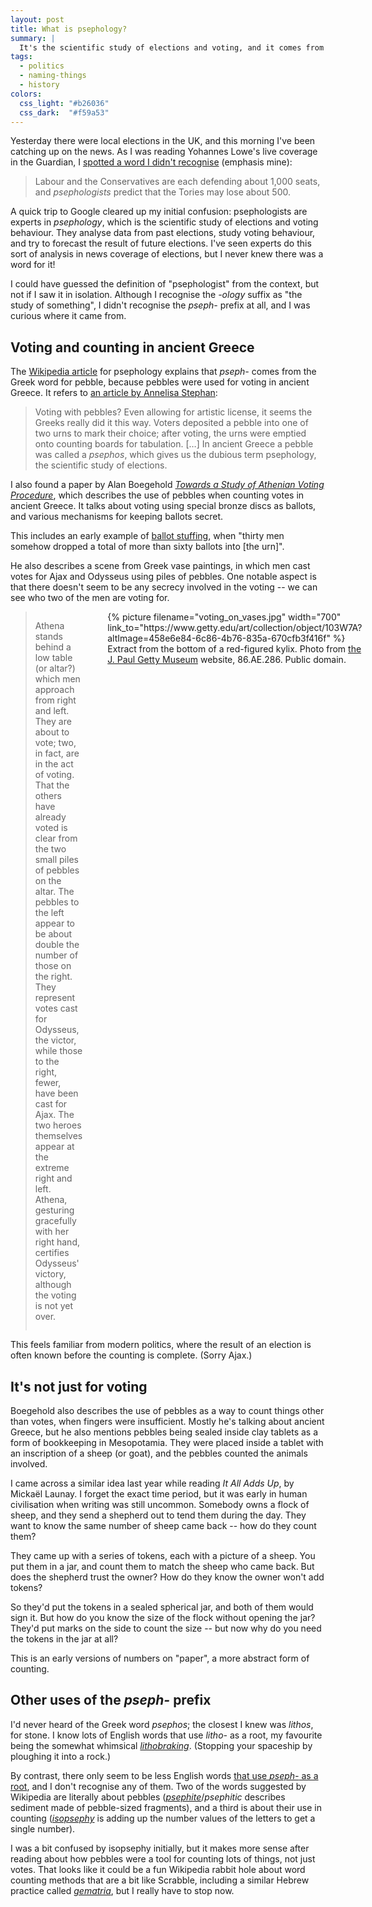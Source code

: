```yaml
---
layout: post
title: What is psephology?
summary: |
  It's the scientific study of elections and voting, and it comes from the Greek word for "pebble", because pebbles were used for voting in ancient Greece.
tags:
  - politics
  - naming-things
  - history
colors:
  css_light: "#b26036"
  css_dark:  "#f59a53"
---
```

Yesterday there were local elections in the UK, and this morning I've been catching up on the news.
As I was reading Yohannes Lowe's live coverage in the Guardian, I [spotted a word I didn't recognise][guardian] (emphasis mine):

> Labour and the Conservatives are each defending about 1,000 seats, and *psephologists* predict that the Tories may lose about 500.

A quick trip to Google cleared up my initial confusion: psephologists are experts in *psephology*, which is the scientific study of elections and voting behaviour.
They analyse data from past elections, study voting behaviour, and try to forecast the result of future elections.
I've seen experts do this sort of analysis in news coverage of elections, but I never knew there was a word for it!

I could have guessed the definition of "psephologist" from the context, but not if I saw it in isolation.
Although I recognise the *-ology* suffix as "the study of something", I didn't recognise the *pseph-* prefix at all, and I was curious where it came from.

[guardian]: https://www.theguardian.com/politics/live/2024/may/02/local-elections-2024-latest-results-live-tory-conservative-labour-lib-dem-green-south-blackpool-mayor-london-west-midlands-tees-valley?page=with:block-6633f9e98f08715725f7b79e#block-6633f9e98f08715725f7b79e

## Voting and counting in ancient Greece

The [Wikipedia article][wikipedia] for psephology explains that *pseph-* comes from the Greek word for pebble, because pebbles were used for voting in ancient Greece.
It refers to [an article by Annelisa Stephan][getty]:

> Voting with pebbles? Even allowing for artistic license, it seems the Greeks really did it this way. Voters deposited a pebble into one of two urns to mark their choice; after voting, the urns were emptied onto counting boards for tabulation. […] In ancient Greece a pebble was called a *psephos*, which gives us the dubious term psephology, the scientific study of elections.

I also found a paper by Alan Boegehold [*Towards a Study of Athenian Voting Procedure*](https://www.ascsa.edu.gr/uploads/media/hesperia/147360.pdf), which describes the use of pebbles when counting votes in ancient Greece.
It talks about voting using special bronze discs as ballots, and various mechanisms for keeping ballots secret.

This includes an early example of [ballot stuffing](https://en.wikipedia.org/wiki/Electoral_fraud#Ballot_stuffing), when "thirty men somehow dropped a total of more than sixty ballots into [the urn]".

[wikipedia]: https://en.wikipedia.org/wiki/Psephology
[getty]: https://www.getty.edu/news/voting-with-the-ancient-greeks/

He also describes a scene from Greek vase paintings, in which men cast votes for Ajax and Odysseus using piles of pebbles.
One notable aspect is that there doesn't seem to be any secrecy involved in the voting -- we can see who two of the men are voting for.

<style>
  @media screen and (min-width: 700px) {
    #vases {
      display: grid;
      grid-template-columns: auto auto;
      grid-gap: var(--grid-gap);
    }

    #vases figure {
      grid-row: 1 / 1;
      grid-column: 2 / 2;
      margin-top:    0;
      margin-bottom: 0;
    }

    #vases blockquote {
      grid-row: 1 / 1;
      grid-column: 1 / 2;
      margin-top:    0;
      margin-bottom: 0;
    }
  }

  @media screen and (max-width: 700px) {
    #vases figure {
      width: calc(100% - 2 * var(--default-padding));
    }
  }
</style>

<div id="vases">
  <figure>
    {%
      picture
      filename="voting_on_vases.jpg"
      width="700"
      link_to="https://www.getty.edu/art/collection/object/103W7A?altImage=458e6e84-6c86-4b76-835a-670cfb3f416f"
    %}
    <figcaption>
      Extract from the bottom of a red-figured kylix.
      Photo from <a href="https://www.getty.edu/art/collection/object/103W7A?altImage=458e6e84-6c86-4b76-835a-670cfb3f416f">the J.&nbsp;Paul Getty Museum</a> website, 86.AE.286.
      Public domain.
    </figcaption>
  </figure>
  <blockquote>
    <p>
      Athena stands behind a low table (or altar?) which men approach from right and left. They are about to vote; two, in fact, are in the act of voting. That the others have already voted is clear from the two small piles of pebbles on the altar. The pebbles to the left appear to be about double the number of those on the right. They represent votes cast for Odysseus, the victor, while those to the right, fewer, have been cast for Ajax. The two heroes themselves appear at the extreme right and left. Athena, gesturing gracefully with her right hand, certifies Odysseus' victory, although the voting is not yet over.
    </p>
  </blockquote>
</div>

This feels familiar from modern politics, where the result of an election is often known before the counting is complete.
(Sorry Ajax.)

## It's not just for voting

Boegehold also describes the use of pebbles as a way to count things other than votes, when fingers were insufficient.
Mostly he's talking about ancient Greece, but he also mentions pebbles being sealed inside clay tablets as a form of bookkeeping in Mesopotamia.
They were placed inside a tablet with an inscription of a sheep (or goat), and the pebbles counted the animals involved.

I came across a similar idea last year while reading *It All Adds Up*, by Mickaël Launay.
I forget the exact time period, but it was early in human civilisation when writing was still uncommon.
Somebody owns a flock of sheep, and they send a shepherd out to tend them during the day.
They want to know the same number of sheep came back -- how do they count them?

They came up with a series of tokens, each with a picture of a sheep.
You put them in a jar, and count them to match the sheep who came back.
But does the shepherd trust the owner?
How do they know the owner won't add tokens?

So they'd put the tokens in a sealed spherical jar, and both of them would sign it.
But how do you know the size of the flock without opening the jar?
They'd put marks on the side to count the size -- but now why do you need the tokens in the jar at all?

This is an early versions of numbers on "paper", a more abstract form of counting.

## Other uses of the *pseph-* prefix

I'd never heard of the Greek word *psephos*; the closest I knew was *lithos*, for stone.
I know lots of English words that use *litho-* as a root, my favourite being the somewhat whimsical [*lithobraking*](https://en.wikipedia.org/wiki/Lithobraking).
(Stopping your spaceship by ploughing it into a rock.)

By contrast, there only seem to be less English words [that use *pseph-* as a root][root], and I don't recognise any of them.
Two of the words suggested by Wikipedia are literally about pebbles ([*psephite*](https://en.wikipedia.org/wiki/Psephite)/*psephitic* describes sediment made of pebble-sized fragments), and a third is about their use in counting ([*isopsephy*](https://en.wikipedia.org/wiki/Isopsephy) is adding up the number values of the letters to get a single number).

I was a bit confused by isopsephy initially, but it makes more sense after reading about how pebbles were a tool for counting lots of things, not just votes.
That looks like it could be a fun Wikipedia rabbit hole about word counting methods that are a bit like Scrabble, including a similar Hebrew practice called [*gematria*](https://en.wikipedia.org/wiki/Gematria), but I really have to stop now.

[root]: https://en.wikipedia.org/wiki/List_of_Greek_and_Latin_roots_in_English/P#pseph-


